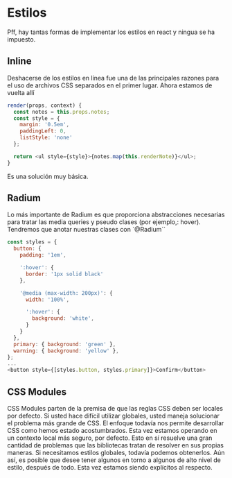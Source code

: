 # Estilos

Pff, hay tantas formas de implementar los estilos en react y ningua se ha impuesto.

## Inline

Deshacerse de los estilos en línea fue una de las principales razones para el uso de archivos CSS separados en el primer lugar. Ahora estamos de vuelta allí

```js
render(props, context) {
  const notes = this.props.notes;
  const style = {
    margin: '0.5em',
    paddingLeft: 0,
    listStyle: 'none'
  };

  return <ul style={style}>{notes.map(this.renderNote)}</ul>;
}
```

Es una solución muy básica.


## Radium

Lo más importante de Radium es que proporciona abstracciones necesarias para tratar las media queries y pseudo clases (por ejemplo,: hover). Tendremos que anotar nuestras clases con `@Radium``

```js
const styles = {
  button: {
    padding: '1em',

    ':hover': {
      border: '1px solid black'
    },

    '@media (max-width: 200px)': {
      width: '100%',

      ':hover': {
        background: 'white',
      }
    }
  },
  primary: { background: 'green' },
  warning: { background: 'yellow' },
};
...
<button style={[styles.button, styles.primary]}>Confirm</button>
```

## CSS Modules

CSS Modules parten de la premisa de que las reglas CSS deben ser locales por defecto. Si usted hace difícil utilizar globales, usted maneja solucionar el problema más grande de CSS. El enfoque todavía nos permite desarrollar CSS como hemos estado acostumbrados. Esta vez estamos operando en un contexto local más seguro, por defecto.
Esto en sí resuelve una gran cantidad de problemas que las bibliotecas tratan de resolver en sus propias maneras. Si necesitamos estilos globales, todavía podemos obtenerlos. Aún así, es posible que desee tener algunos en torno a algunos de alto nivel de estilo, después de todo. Esta vez estamos siendo explícitos al respecto.